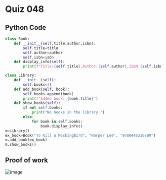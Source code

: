 # Quiz 048

## Python Code 
```.py
class Book:
    def __init__(self,title,author,isbn):
        self.title=title
        self.author=author
        self.isbn=isbn
    def display_info(self):
        print(f"Title:{self.title},Author:{self.author},ISBN:{self.isbn}")

class Library:
    def __init__(self):
        self.books=[]
    def add_book(self, book):
        self.books.append(book)
        print(f"Added book: {book.title}")
    def show_books(self):
        if not self.books:
            print("No books in the library.")
        else:
            for book in self.books:
                book.display_info()
m=Library()
ex_book=Book("To Kill a Mockingbird", "Harper Lee", "9780446310789")
m.add_book(ex_book)
m.show_books()
```


## Proof of work

![image](https://github.com/user-attachments/assets/6c570038-45aa-41ef-a7a5-2e95221f0e5e)



